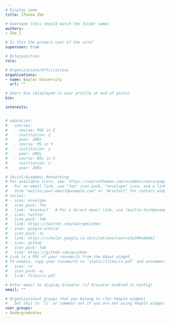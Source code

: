 ```yaml
---
# Display name
title: Ifeoma Ike

# Username (this should match the folder name)
authors:
- Ike_I

# Is this the primary user of the site?
superuser: true

# Role/position
role:

# Organizations/Affiliations
organizations:
- name: Baylor University
  url: ""

# Short bio (displayed in user profile at end of posts)
bio: 

interests:


# education:
#   courses:
#   - course: PhD in Z
#     institution: z
#     year: 200z
#   - course: MS in Y
#     institution: y
#     year: 200y
#   - course: BSc in X
#     institution: x
#     year: 200x

# Social/Academic Networking
# For available icons, see: https://sourcethemes.com/academic/docs/page-builder/#icons
#   For an email link, use "fas" icon pack, "envelope" icon, and a link in the
#   form "mailto:your-email@example.com" or "#contact" for contact widget.
# social:
# - icon: envelope
#   icon_pack: fas
#   link: '#contact'  # For a direct email link, use "mailto:test@example.org".
# - icon: twitter
#   icon_pack: fab
#   link: https://twitter.com/GeorgeCushen
# - icon: google-scholar
#   icon_pack: ai
#   link: https://scholar.google.co.uk/citations?user=sIwtMXoAAAAJ
# - icon: github
#   icon_pack: fab
#   link: https://github.com/gcushen
# Link to a PDF of your resume/CV from the About widget.
# To enable, copy your resume/CV to `static/files/cv.pdf` and uncomment the lines below.
# - icon: cv
#   icon_pack: ai
#   link: files/cv.pdf

# Enter email to display Gravatar (if Gravatar enabled in Config)
email: ""

# Organizational groups that you belong to (for People widget)
#   Set this to `[]` or comment out if you are not using People widget.
user_groups:
- Undergraduates
---
```


